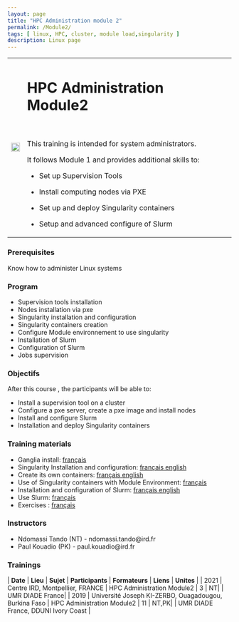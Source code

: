 ```yaml
---
layout: page
title: "HPC Administration module 2"
permalink: /Module2/
tags: [ linux, HPC, cluster, module load,singularity ]
description: Linux page 
---
```

<table class="table-contact">
<tr>
<td><img width="100%" src="{{ site.url }}/images/training-hpcadvanced.jpeg" alt="" />
</td>
<td>
<h1> HPC Administration Module2</h1><br />

This training is intended for system administrators.

It follows Module 1 and provides additional skills to:

- Set up Supervision Tools
    
- Install computing nodes via PXE
    
- Set up and deploy Singularity containers

- Setup and advanced configure of Slurm

</td>
</tr>
</table>

### Prerequisites
Know how to administer Linux systems


<div id="colonne1">
<h3>Program</h3>
<ul>
<li> Supervision tools installation</li>
<li> Nodes installation via pxe </li>    
<li> Singularity installation and configuration</li>
<li> Singularity containers creation</li>
<li> Configure Module environnement to use singularity</li>    
<li> Installation of Slurm</li>
<li> Configuration of Slurm</li>  
<li> Jobs supervision</li>          
</ul>
</div>

<div id="colonne2">
<h3>Objectifs</h3>
After this course , the participants will be able to:
<ul>
<li>Install a supervision tool on a cluster </li>
<li>Configure a pxe server, create a pxe image and install nodes </li>    
<li>Install and configure Slurm </li>
<li>Installation and deploy Singularity containers </li>
</ul>
</div>

<div id="colonne3">
<h3>Training materials</h3>
<ul>
<li>Ganglia install: <a target="_blank" href="{{ site.url }}/hpc/installationganglia">français</a></li>
<li>Singularity Installation and configuration: <a target="_blank" href="{{ site.url }}/hpc/installationsingularity">français</a><a target="_blank" href="{{ site.url }}/hpc/singularityinstallation"> english</a></li>
<li>Create its own containers: <a target="_blank" href="{{ site.url }}/hpc/creationconteneur">français</a><a target="_blank" href="{{ site.url }}/hpc/containercreation"> english</a></li>   
<li>Use of Singularity containers with Module Environment: <a target="_blank" href="{{ site.url }}/hpc/modulesingularity">français</a> 
</li> 
<li>Installation and configuration of Slurm: <a target="_blank" href="{{ site.url }}/hpc/installationslurm">français</a><a target="_blank" href="{{ site.url }}/hpc/slurminstallation"> english</a></li>
<li>Use Slurm: <a target="_blank" href="{{ site.url }}/hpc/utilisationdeslurm">français</a></li>
<li>Exercises : <a target="_blank" href="{{ site.url }}/hpc/exercicesModule2">français</a> </li>
</ul>
</div>

<div id="nextInline" class="clearfix">
<h3>Instructors</h3>
<ul>
    <li>Ndomassi Tando (NT) - ndomassi.tando@ird.fr</li>
   <li>Paul Kouadio (PK) - paul.kouadio@ird.fr</li>
    
    
    
</ul>
</div>

### Trainings
 
| **Date** | **Lieu** | **Sujet** | **Participants** | **Formateurs** | **Liens** | **Unites** |
| 2021 | Centre IRD, Montpellier, FRANCE |   HPC Administration Module2  | 3 | NT| | UMR DIADE France|
| 2019 | Université Joseph KI-ZERBO, Ouagadougou, Burkina Faso |  HPC Administration Module2  | 11 | NT,PK| | UMR DIADE France, DDUNI Ivory Coast |


